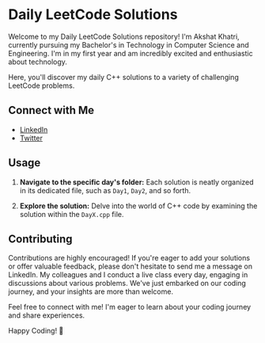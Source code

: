 # Daily LeetCode Solutions

Welcome to my Daily LeetCode Solutions repository! I'm Akshat Khatri, currently pursuing my Bachelor's in Technology in Computer Science and Engineering. I'm in my first year and am incredibly excited and enthusiastic about technology.

Here, you'll discover my daily C++ solutions to a variety of challenging LeetCode problems.

## Connect with Me

- [LinkedIn](https://www.linkedin.com/in/akshat-khatri-c/)
- [Twitter](https://twitter.com/akshat_khatri_1)
  
## Usage

1. **Navigate to the specific day's folder:** Each solution is neatly organized in its dedicated file, such as `Day1`, `Day2`, and so forth.

2. **Explore the solution:** Delve into the world of C++ code by examining the solution within the `DayX.cpp` file.

## Contributing

Contributions are highly encouraged! If you're eager to add your solutions or offer valuable feedback, please don't hesitate to send me a message on LinkedIn. My colleagues and I conduct a live class every day, engaging in discussions about various problems. We've just embarked on our coding journey, and your insights are more than welcome.

Feel free to connect with me! I'm eager to learn about your coding journey and share experiences.

Happy Coding! 🚀
